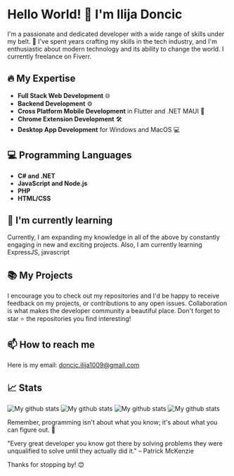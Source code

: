 # Hello World! 👋 I'm Ilija Doncic

I'm a passionate and dedicated developer with a wide range of skills under my belt. 🚀 I've spent years crafting my skills in the tech industry, and I'm enthusiastic about modern technology and its ability to change the world. I currently freelance on Fiverr.

## 🔥 My Expertise 

- **Full Stack Web Development** 🌐
- **Backend Development** ⚙️
- **Cross Platform Mobile Development** in Flutter and .NET MAUI 📱
- **Chrome Extension Development** 🛠️
- **Desktop App Development** for Windows and MacOS 💻

## 💻 Programming Languages 

- **C# and .NET**
- **JavaScript and Node.js**
- **PHP**
- **HTML/CSS**

## 🌱 I'm currently learning 

Currently, I am expanding my knowledge in all of the above by constantly engaging in new and exciting projects. Also, I am currently learning ExpressJS, javascript 

## 📚 My Projects 

I encourage you to check out my repositories and I'd be happy to receive feedback on my projects, or contributions to any open issues. Collaboration is what makes the developer community a beautiful place. Don't forget to star ⭐ the repositories you find interesting!

## 📫 How to reach me 

Here is my email: doncic.ilija1009@gmail.com

## 📈 Stats

![My github stats](https://github-readme-stats.vercel.app/api?username=Ika1009)
![My github stats](https://github-readme-stats.vercel.app/api?username=Alahaspa)
![My github stats](https://github-readme-stats.vercel.app/api?username=Dzekanaa)
![My github stats](https://github-readme-stats.vercel.app/api?username=milosmitrovic20)

Remember, programming isn't about what you know; it's about what you can figure out. 🚀

"Every great developer you know got there by solving problems they were unqualified to solve until they actually did it." – Patrick McKenzie

Thanks for stopping by! 😊
